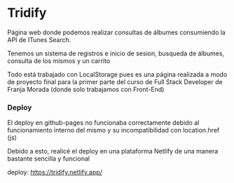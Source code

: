 # Tridify
Página web donde podemos realizar consultas de álbumes consumiendo la API de ITunes Search.

Tenemos un sistema de registros e inicio de sesion, busqueda de álbumes, consulta de los mismos y un carrito

Todo está trabajado con LocalStorage pues es una página realizada a modo de proyecto final para la primer parte del curso de Full Stack Developer de Franja Morada (donde solo trabajamos con Front-End)

### Deploy
El deploy en github-pages no funcionaba correctamente debido al funcionamiento interno del mismo y su incompatibilidad con location.href (js)

Debido a esto, realicé el deploy en una plataforma Netlify de una manera bastante sencilla y funcional

deploy: https://tridify.netlify.app/

